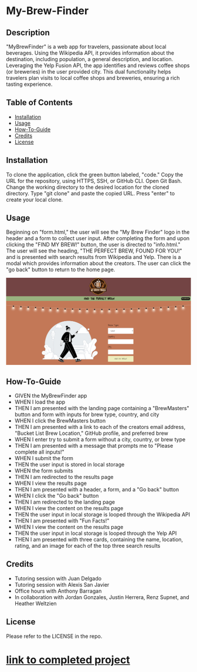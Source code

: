 # My-Brew-Finder

## Description
"MyBrewFinder" is a web app for travelers, passionate about local beverages. Using the Wikipedia API, it provides information about the destination, including population, a general description, and location. Leveraging the Yelp Fusion API, the app identifies and reviews coffee shops (or breweries) in the user provided city. This dual functionality helps travelers plan visits to local coffee shops and breweries, ensuring a rich tasting experience.

## Table of Contents 

- [Installation](#installation)
- [Usage](#usage)
- [How-To-Guide](#how-to-guide)
- [Credits](#credits)
- [License](#license)

## Installation

To clone the application, click the green button labeled, "code." Copy the URL for the repository, using HTTPS, SSH, or GitHub CLI. Open Git Bash. Change the working directory to the desired location for the cloned directory. Type "git clone" and paste the copied URL. Press "enter" to create your local clone.

## Usage

Beginning on "form.html," the user will see the "My Brew Finder" logo in the header and a form to collect user input. After completing the form and upon clicking the "FIND MY BREW!" button, the user is directed to "info.html." The user will see the heading, "THE PERFECT BREW, FOUND FOR YOU!" and is presented with search results from Wikipedia and Yelp. There is a modal which provides information about the creators. The user can click the "go back" button to return to the home page.


<img src= "./assets/images/Screenshot1.png" alt="screenshot">


## How-To-Guide
<ul>    
    <li>GIVEN the MyBrewFinder app</li>
    <li>WHEN I load the app</li>
    <li>THEN I am presented with the landing page containing a "BrewMasters" button and form with inputs for brew type, country, and city</li>
    <li>WHEN I click the BrewMasters button</li>
    <li>THEN I am presented with a link to each of the creators email address, "Bucket List Brew Location," GitHub profile, and preferred brew</li>
    <li>WHEN I enter try to submit a form without a city, country, or brew type</li>
    <li>THEN I am presented with a message that prompts me to "Please complete all inputs!"</li>
    <li>WHEN I submit the form</li>
    <li>THEN the user input is stored in local storage</li>
    <li>WHEN the form submits</li>
    <li>THEN I am redirected to the results page</li>
    <li>WHEN I view the results page</li>
    <li>THEN I am presented with a header, a form, and a "Go back" button</li>
    <li>WHEN I click the "Go back" button</li>
    <li>THEN I am redirected to the landing page</li>
    <li>WHEN I view the content on the results page</li>
    <li>THEN the user input in local storage is looped through the Wikipedia API</li>
    <li>THEN I am presented with "Fun Facts!"</li>
    <li>WHEN I view the content on the results page</li>
    <li>THEN the user input in local storage is looped through the Yelp API</li>
    <li>THEN I am presented with three cards, containing the name, location, rating, and an image for each of the top three search results</li>
    
</ul>

## Credits
<ul>
    <li>Tutoring session with Juan Delgado</li>
    <li>Tutoring session with Alexis San Javier</li>
    <li>Office hours with Anthony Barragan</li>
    <li>In collaboration with Jordan Gonzales, Justin Herrera, Renz Supnet, and Heather Weltzien</li>
    
</ul>

## License
 
Please refer to the LICENSE in the repo.

# [link to completed project](________________)